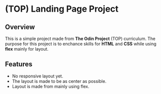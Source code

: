 # (TOP) Landing Page Project

## Overview
This is a simple project made from **The Odin Project** (TOP) curriculum. The purpose for this project is to enchance skills for **HTML** and **CSS** while using **flex** mainly for layout.

## Features
- No responsive layout yet.
- The layout is made to be as center as possible.
- Layout is made from mainly using flex.
